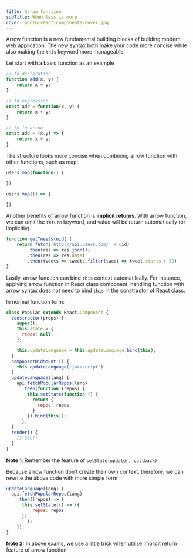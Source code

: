 ```yaml
---
title: Arrow function
subTitle: When less is more
cover: photo-react-components-cover.jpg
---
```


Arrow function is a new fundamental building blocks of building modern web application. The new syntax both make your code more concise while also making the `this` keyword more manageable.

Let start with a basic function as an example

```javascript
// fn declaration
function add(x, y) {
	return x + y;
}

// fn expression
const add = function(x, y) {
	return x + y;
}

// fn in arrow
const add = (x,y) => {
	return x + y;
}
```

The structure looks more concise when combining arrow function with other functions, such as map:

```javascript
users.map(function() {

})

users.map(() => {

})
```

Another benefits of arrow function is **implicit returns**. With arrow function, we can omit the `return` keyword, and value will be return automatically (or implicitly).

```js
function getTweets(uid( {
	return fetch('http://api.users.com/' + uid)
		.then(res => res.json())
		.then(res => res.data)
		.then(tweets => tweets.filter(tweet => tweet.starts > 50)
}
```

Lastly, arrow function can bind `this` context automatilcally. For instance, applying arrow function in React class component, handling function with arrow syntax does not need to bind `this` in the constructor of React class.

In normal function form:

```javascript
class Popular extends React.Component {
  constructor(props) {
    super();
    this.state = {
      repos: null,
    };

    this.updateLanguage = this.updateLanguage.bind(this);
  }
  componentDidMount () {
    this.updateLanguage('javascript')
  }
  updateLanguage(lang) {
    api.fetchPopularRepos(lang)
      .then(function (repos) {
        this.setState(function () {
          return {
            repos: repos
          }
        }).bind(this));
      };
  }
  render() {
    // Stuff
  }	
}
```

**Note 1**: Remember the feature of `setState(updater, callback)`

Because arrow function don’t create their own context, therefore, we can rewrite the above code with more simple form:

```js
updateLanguage(lang) {
  api.fetchPopularRepos(lang)
    .then((repos) => {
      this.setState(() => ({
          repos: repos
      })
		);
    });
}	
```

**Note 2:** In above exams, we use a little trick when utilise implicit return feature of arrow function